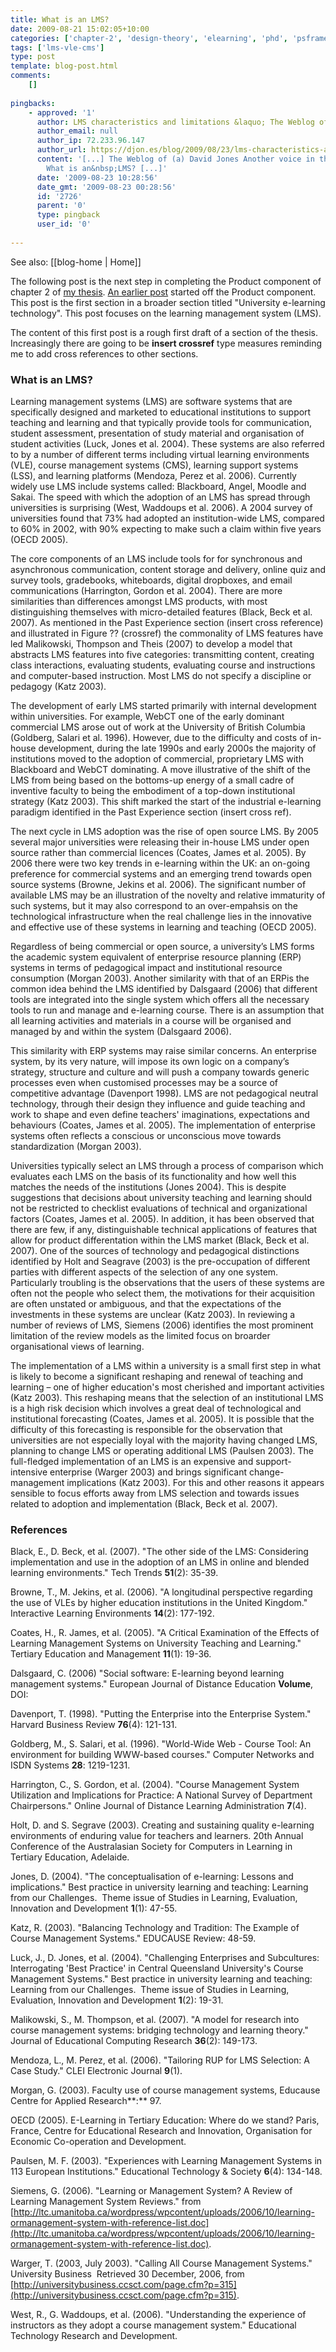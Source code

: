 ```yaml
---
title: What is an LMS?
date: 2009-08-21 15:02:05+10:00
categories: ['chapter-2', 'design-theory', 'elearning', 'phd', 'psframework', 'thesis']
tags: ['lms-vle-cms']
type: post
template: blog-post.html
comments:
    []
    
pingbacks:
    - approved: '1'
      author: LMS characteristics and limitations &laquo; The Weblog of (a) David Jones
      author_email: null
      author_ip: 72.233.96.147
      author_url: https://djon.es/blog/2009/08/23/lms-characteristics-and-limitations/
      content: '[...] The Weblog of (a) David Jones Another voice in the blogosphere    &laquo;
        What is an&nbsp;LMS? [...]'
      date: '2009-08-23 10:28:56'
      date_gmt: '2009-08-23 00:28:56'
      id: '2726'
      parent: '0'
      type: pingback
      user_id: '0'
    
---
```


See also: [[blog-home | Home]]

The following post is the next step in completing the Product component of chapter 2 of [my thesis](/blog2/research/phd-thesis/). [An earlier post](/blog2/2009/08/19/the-product-component-of-the-ps-framework/) started off the Product component. This post is the first section in a broader section titled "University e-learning technology". This post focuses on the learning management system (LMS).

The content of this first post is a rough first draft of a section of the thesis. Increasingly there are going to be **insert crossref** type measures reminding me to add cross references to other sections.

### What is an LMS?

Learning management systems (LMS) are software systems that are specifically designed and marketed to educational institutions to support teaching and learning and that typically provide tools for communication, student assessment, presentation of study material and organisation of student activities (Luck, Jones et al. 2004). These systems are also referred to by a number of different terms including virtual learning environments (VLE), course management systems (CMS), learning support systems (LSS), and learning platforms (Mendoza, Perez et al. 2006). Currently widely use LMS include systems called: Blackboard, Angel, Moodle and Sakai. The speed with which the adoption of an LMS has spread through universities is surprising (West, Waddoups et al. 2006). A 2004 survey of universities found that 73% had adopted an institution-wide LMS, compared to 60% in 2002, with 90% expecting to make such a claim within five years (OECD 2005).

The core components of an LMS include tools for for synchronous and asynchronous communication, content storage and delivery, online quiz and survey tools, gradebooks, whiteboards, digital dropboxes, and email communications (Harrington, Gordon et al. 2004). There are more similarities than differences amongst LMS products, with most distinguishing themselves with micro-detailed features (Black, Beck et al. 2007). As mentioned in the Past Experience section (insert cross reference) and illustrated in Figure ?? (crossref) the commonality of LMS features have led Malikowski, Thompson and Theis (2007) to develop a model that abstracts LMS features into five categories: transmitting content, creating class interactions, evaluating students, evaluating course and instructions and computer-based instruction. Most LMS do not specify a discipline or pedagogy (Katz 2003).

The development of early LMS started primarily with internal development within universities. For example, WebCT one of the early dominant commercial LMS arose out of work at the University of British Columbia (Goldberg, Salari et al. 1996). However, due to the difficulty and costs of in-house development, during the late 1990s and early 2000s the majority of institutions moved to the adoption of commercial, proprietary LMS with Blackboard and WebCT dominating. A move illustrative of the shift of the LMS from being based on the bottoms-up energy of a small cadre of inventive faculty to being the embodiment of a top-down institutional strategy (Katz 2003). This shift marked the start of the industrial e-learning paradigm identified in the Past Experience section (insert cross ref).

The next cycle in LMS adoption was the rise of open source LMS. By 2005 several major universities were releasing their in-house LMS under open source rather than commercial licences (Coates, James et al. 2005). By 2006 there were two key trends in e-learning within the UK: an on-going preference for commercial systems and an emerging trend towards open source systems (Browne, Jekins et al. 2006). The significant number of available LMS may be an illustration of the novelty and relative immaturity of such systems, but it may also correspond to an over-empahsis on the technological infrastructure when the real challenge lies in the innovative and effective use of these systems in learning and teaching (OECD 2005).

Regardless of being commercial or open source, a university’s LMS forms the academic system equivalent of enterprise resource planning (ERP) systems in terms of pedagogical impact and institutional resource consumption (Morgan 2003). Another similarity with that of an ERPis the common idea behind the LMS identified by Dalsgaard (2006) that different tools are integrated into the single system which offers all the necessary tools to run and manage and e-learning course. There is an assumption that all learning activities and materials in a course will be organised and managed by and within the system (Dalsgaard 2006).

This similarity with ERP systems may raise similar concerns. An enterprise system, by its very nature, will impose its own logic on a company’s strategy, structure and culture and will push a company towards generic processes even when customised processes may be a source of competitive advantage (Davenport 1998). LMS are not pedagogical neutral technology, through their design they influence and guide teaching and work to shape and even define teachers' imaginations, expectations and behaviours (Coates, James et al. 2005). The implementation of enterprise systems often reflects a conscious or unconscious move towards standardization (Morgan 2003).

Universities typically select an LMS through a process of comparison which evaluates each LMS on the basis of its functionality and how well this matches the needs of the institutions (Jones 2004). This is despite suggestions that decisions about university teaching and learning should not be restricted to checklist evaluations of technical and organizational factors (Coates, James et al. 2005). In addition, it has been observed that there are few, if any, distinguishable technical applications of features that allow for product differentation within the LMS market (Black, Beck et al. 2007). One of the sources of technology and pedagogical distinctions identified by Holt and Seagrave (2003) is the pre-occupation of different parties with different aspects of the selection of any one system. Particularly troubling is the observations that the users of these systems are often not the people who select them, the motivations for their acquisition are often unstated or ambiguous, and that the expectations of the investments in these systems are unclear (Katz 2003). In reviewing a number of reviews of LMS, Siemens (2006) identifies the most prominent limitation of the review models as the limited focus on broarder organisational views of learning.

The implementation of a LMS within a university is a small first step in what is likely to become a significant reshaping and renewal of teaching and learning – one of higher education's most cherished and important activities (Katz 2003). This reshaping means that the selection of an institutional LMS is a high risk decision which involves a great deal of technological and institutional forecasting (Coates, James et al. 2005). It is possible that the difficulty of this forecasting is responsible for the observation that universities are not especially loyal with the majority having changed LMS, planning to change LMS or operating additional LMS (Paulsen 2003). The full-fledged implementation of an LMS is an expensive and support-intensive enterprise (Warger 2003) and brings significant change-management implications (Katz 2003). For this and other reasons it appears sensible to focus efforts away from LMS selection and towards issues related to adoption and implementation (Black, Beck et al. 2007).

### References

Black, E., D. Beck, et al. (2007). "The other side of the LMS: Considering implementation and use in the adoption of an LMS in online and blended learning environments." Tech Trends **51**(2): 35-39.

Browne, T., M. Jekins, et al. (2006). "A longitudinal perspective regarding the use of VLEs by higher education institutions in the United Kingdom." Interactive Learning Environments **14**(2): 177-192.

Coates, H., R. James, et al. (2005). "A Critical Examination of the Effects of Learning Management Systems on University Teaching and Learning." Tertiary Education and Management **11**(1): 19-36.

Dalsgaard, C. (2006) "Social software: E-learning beyond learning management systems." European Journal of Distance Education **Volume**,  DOI:

Davenport, T. (1998). "Putting the Enterprise into the Enterprise System." Harvard Business Review **76**(4): 121-131.

Goldberg, M., S. Salari, et al. (1996). "World-Wide Web - Course Tool: An environment for building WWW-based courses." Computer Networks and ISDN Systems **28**: 1219-1231.

Harrington, C., S. Gordon, et al. (2004). "Course Management System Utilization and Implications for Practice: A National Survey of Department Chairpersons." Online Journal of Distance Learning Administration **7**(4).

Holt, D. and S. Segrave (2003). Creating and sustaining quality e-learning environments of enduring value for teachers and learners. 20th Annual Conference of the Australasian Society for Computers in Learning in Tertiary Education, Adelaide.

Jones, D. (2004). "The conceptualisation of e-learning: Lessons and implications." Best practice in university learning and teaching: Learning from our Challenges.  Theme issue of Studies in Learning, Evaluation, Innovation and Development **1**(1): 47-55.

Katz, R. (2003). "Balancing Technology and Tradition: The Example of Course Management Systems." EDUCAUSE Review: 48-59.

Luck, J., D. Jones, et al. (2004). "Challenging Enterprises and Subcultures: Interrogating 'Best Practice' in Central Queensland University's Course Management Systems." Best practice in university learning and teaching: Learning from our Challenges.  Theme issue of Studies in Learning, Evaluation, Innovation and Development **1**(2): 19-31.

Malikowski, S., M. Thompson, et al. (2007). "A model for research into course management systems: bridging technology and learning theory." Journal of Educational Computing Research **36**(2): 149-173.

Mendoza, L., M. Perez, et al. (2006). "Tailoring RUP for LMS Selection: A Case Study." CLEI Electronic Journal **9**(1).

Morgan, G. (2003). Faculty use of course management systems, Educause Centre for Applied Research**:** 97.

OECD (2005). E-Learning in Tertiary Education: Where do we stand? Paris, France, Centre for Educational Research and Innovation, Organisation for Economic Co-operation and Development.

Paulsen, M. F. (2003). "Experiences with Learning Management Systems in 113 European Institutions." Educational Technology & Society **6**(4): 134-148.

Siemens, G. (2006). "Learning or Management System? A Review of Learning Management System Reviews." from [http://ltc.umanitoba.ca/wordpress/wpcontent/uploads/2006/10/learning-ormanagement-system-with-reference-list.doc](http://ltc.umanitoba.ca/wordpress/wpcontent/uploads/2006/10/learning-ormanagement-system-with-reference-list.doc).

Warger, T. (2003, July 2003). "Calling All Course Management Systems." University Business  Retrieved 30 December, 2006, from [http://universitybusiness.ccsct.com/page.cfm?p=315](http://universitybusiness.ccsct.com/page.cfm?p=315).

West, R., G. Waddoups, et al. (2006). "Understanding the experience of instructors as they adopt a course management system." Educational Technology Research and Development.